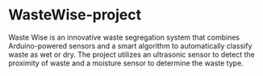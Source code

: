 # WasteWise-project
Waste Wise is an innovative waste segregation system that combines Arduino-powered sensors and a smart algorithm to automatically classify waste as wet or dry. The project utilizes an ultrasonic sensor to detect the proximity of waste and a moisture sensor to determine the waste type.
